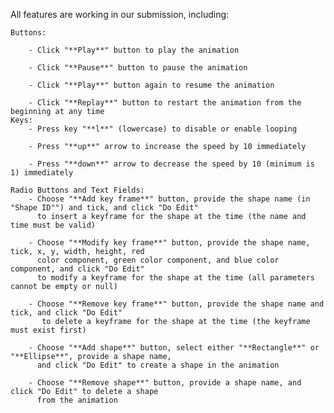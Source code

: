 All features are working in our submission, including:

    Buttons:  
    
        - Click "**Play**" button to play the animation
        
        - Click "**Pause**" button to pause the animation
        
        - Click "**Play**" button again to resume the animation
        
        - Click "**Replay**" button to restart the animation from the beginning at any time
    Keys:
        - Press key "**l**" (lowercase) to disable or enable looping
        
        - Press "**up**" arrow to increase the speed by 10 immediately
        
        - Press "**down**" arrow to decrease the speed by 10 (minimum is 1) immediately
        
    Radio Buttons and Text Fields:
        - Choose "**Add key frame**" button, provide the shape name (in "Shape ID"") and tick, and click "Do Edit"
          to insert a keyframe for the shape at the time (the name and time must be valid)
          
        - Choose "**Modify key frame**" button, provide the shape name, tick, x, y, width, height, red 
          color component, green color component, and blue color component, and click "Do Edit"
          to modify a keyframe for the shape at the time (all parameters cannot be empty or null)
          
        - Choose "**Remove key frame**" button, provide the shape name and tick, and click "Do Edit"
           to delete a keyframe for the shape at the time (the keyframe must exist first)
           
        - Choose "**Add shape**" button, select either "**Rectangle**" or "**Ellipse**", provide a shape name, 
          and click "Do Edit" to create a shape in the animation
          
        - Choose "**Remove shape**" button, provide a shape name, and click "Do Edit" to delete a shape
          from the animation 
           
           